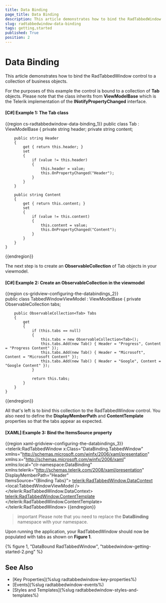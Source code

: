 ```yaml
---
title: Data Binding
page_title: Data Binding
description: This article demonstrates how to bind the RadTabbedWindow control to a collection of business objects.
slug: radtabbedwindow-data-binding
tags: getting,started
published: True
position: 2
---
```


# Data Binding

This article demonstrates how to bind the RadTabbedWindow control to a collection of business objects.

For the purposes of this example the control is bound to a collection of **Tab** objects. Please note that the class inherits from **ViewModelBase** which is the Telerik implementation of the **INotifyPropertyChanged** interface.

#### __[C#] Example 1: The Tab class__

{{region cs-radtabbedwindow-data-binding_1}}
    public class Tab : ViewModelBase
    {
        private string header;
        private string content;

        public string Header
        {
            get { return this.header; }
            set
            {
                if (value != this.header)
                {
                    this.header = value;
                    this.OnPropertyChanged("Header");
                }
            }
        }

        public string Content
        {
            get { return this.content; }
            set
            {
                if (value != this.content)
                {
                    this.content = value;
                    this.OnPropertyChanged("Content");
                }
            }
        }
    }
{{endregion}}

The next step is to create an __ObservableCollection__ of Tab objects in your viewmodel.

#### __[C#] Example 2: Create an ObservableCollection in the viewmodel__

{{region cs-gridview-configuring-the-databindings_2}}    
	public class TabbedWindowViewModel : ViewModelBase
    {
        private ObservableCollection<Tab> tabs;

        public ObservableCollection<Tab> Tabs
        {
            get
            {
                if (this.tabs == null)
                {
                    this.tabs = new ObservableCollection<Tab>();
                    this.tabs.Add(new Tab() { Header = "Progress", Content = "Progress Content" });
                    this.tabs.Add(new Tab() { Header = "Microsoft", Content = "Microsoft Content" });
                    this.tabs.Add(new Tab() { Header = "Google", Content = "Google Content" });
                }

                return this.tabs;
            }
        }
    }
{{endregion}}

All that's left is to bind this collection to the RadTabbedWindow control. You also need to define the **DisplayMemberPath** and **ContentTemplate** properties so that the tabs appear as expected.

#### __[XAML] Example 3: Bind the ItemsSource property__

{{region xaml-gridview-configuring-the-databindings_3}}
	<telerik:RadTabbedWindow x:Class="DataBinding.TabbedWindow"
                xmlns="http://schemas.microsoft.com/winfx/2006/xaml/presentation"
                xmlns:x="http://schemas.microsoft.com/winfx/2006/xaml"
                xmlns:local="clr-namespace:DataBinding"
                xmlns:telerik="http://schemas.telerik.com/2008/xaml/presentation" 
                DisplayMemberPath="Header"    
                ItemsSource="{Binding Tabs}">
        <telerik:RadTabbedWindow.DataContext>
            <local:TabbedWindowViewModel />
        </telerik:RadTabbedWindow.DataContext>
        <telerik:RadTabbedWindow.ContentTemplate>
            <DataTemplate>
                <TextBlock Text="{Binding Content}" />
            </DataTemplate>
        </telerik:RadTabbedWindow.ContentTemplate>
    </telerik:RadTabbedWindow>
{{endregion}}

>important Please note that you need to replace the **DataBinding** namespace with your namespace.

Upon running the application, your RadTabbedWindow should now be populated with tabs as shown on **Figure 1**.

{% figure 1, "DataBound RadTabbedWindow", "tabbedwindow-getting-started-2.png" %}


## See Also

* [Key Properties](%slug radtabbedwindow-key-properties%)
* [Events](%slug radtabbedwindow-events%)
* [Styles and Templates](%slug radtabbedwindow-styles-and-templates%)